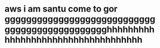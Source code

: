 # aws i am santu come to gor ggggggggggggggggggggggggggggggggggggggggggggggghhhhhhhhhhhhhhhhhhhhhhhhhhhhhhhhhhh
